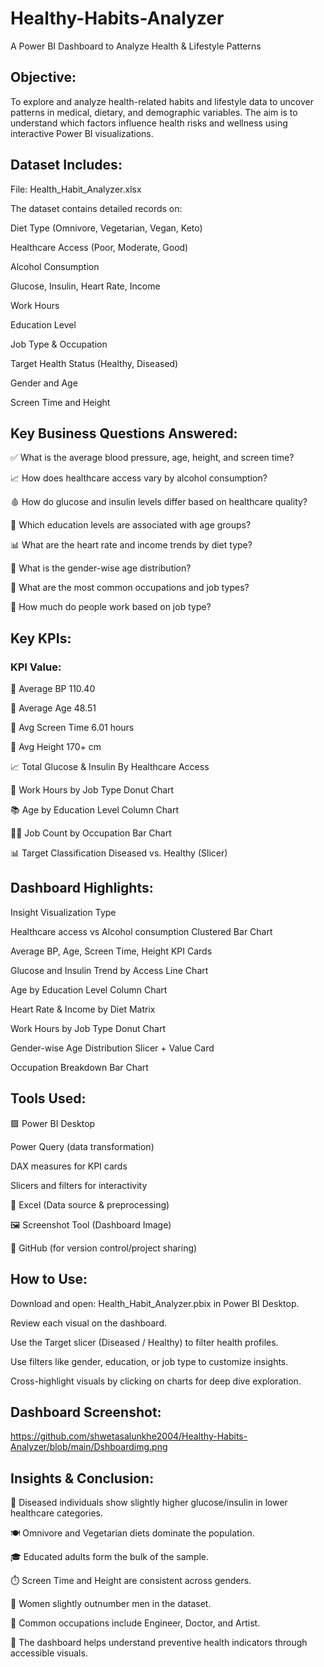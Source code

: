 # Healthy-Habits-Analyzer
A Power BI Dashboard to Analyze Health &amp; Lifestyle Patterns

## Objective:
To explore and analyze health-related habits and lifestyle data to uncover patterns in medical, dietary, and demographic variables. The aim is to understand which factors influence health risks and wellness using interactive Power BI visualizations.

## Dataset Includes:

File: Health_Habit_Analyzer.xlsx

The dataset contains detailed records on:

Diet Type (Omnivore, Vegetarian, Vegan, Keto)

Healthcare Access (Poor, Moderate, Good)

Alcohol Consumption

Glucose, Insulin, Heart Rate, Income

Work Hours

Education Level

Job Type & Occupation

Target Health Status (Healthy, Diseased)

Gender and Age

Screen Time and Height

## Key Business Questions Answered:

✅ What is the average blood pressure, age, height, and screen time?

📈 How does healthcare access vary by alcohol consumption?

🩸 How do glucose and insulin levels differ based on healthcare quality?

🧠 Which education levels are associated with age groups?

📊 What are the heart rate and income trends by diet type?

👥 What is the gender-wise age distribution?

👔 What are the most common occupations and job types?

🧾 How much do people work based on job type?

## Key KPIs:

### KPI	Value:

🧬 Average BP	110.40

🎂 Average Age	48.51

📱 Avg Screen Time	6.01 hours

📏 Avg Height	170+ cm

📈 Total Glucose & Insulin	By Healthcare Access

💼 Work Hours by Job Type	Donut Chart

📚 Age by Education Level	Column Chart

👩‍⚕️ Job Count by Occupation	Bar Chart

📊 Target Classification	Diseased vs. Healthy (Slicer)

## Dashboard Highlights:

Insight	Visualization Type

Healthcare access vs Alcohol consumption	Clustered Bar Chart

Average BP, Age, Screen Time, Height	KPI Cards

Glucose and Insulin Trend by Access	Line Chart

Age by Education Level	Column Chart

Heart Rate & Income by Diet	Matrix

Work Hours by Job Type	Donut Chart

Gender-wise Age Distribution	Slicer + Value Card

Occupation Breakdown	Bar Chart

## Tools Used:

🟩 Power BI Desktop

Power Query (data transformation)

DAX measures for KPI cards

Slicers and filters for interactivity

🧾 Excel (Data source & preprocessing)

🖼️ Screenshot Tool (Dashboard Image)

🐙 GitHub (for version control/project sharing)


## How to Use:

Download and open: Health_Habit_Analyzer.pbix in Power BI Desktop.

Review each visual on the dashboard.

Use the Target slicer (Diseased / Healthy) to filter health profiles.

Use filters like gender, education, or job type to customize insights.

Cross-highlight visuals by clicking on charts for deep dive exploration.

 ## Dashboard Screenshot:

https://github.com/shwetasalunkhe2004/Healthy-Habits-Analyzer/blob/main/Dshboardimg.png
 

## Insights & Conclusion:

🔴 Diseased individuals show slightly higher glucose/insulin in lower healthcare categories.

🍽️ Omnivore and Vegetarian diets dominate the population.

🎓 Educated adults form the bulk of the sample.

⏱️ Screen Time and Height are consistent across genders.

👩 Women slightly outnumber men in the dataset.

💼 Common occupations include Engineer, Doctor, and Artist.

🧵 The dashboard helps understand preventive health indicators through accessible visuals.


 


